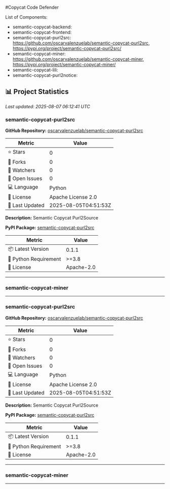 #Copycat Code Defender

List of Components:
* semantic-copycat-backend:
* semantic-copycat-frontend:
* semantic-copycat-purl2src: https://github.com/oscarvalenzuelab/semantic-copycat-purl2src, https://pypi.org/project/semantic-copycat-purl2src/
* semantic-copycat-miner: https://github.com/oscarvalenzuelab/semantic-copycat-miner, https://pypi.org/project/semantic-copycat-miner/
* semantic-copycat-lili: 
* semantic-copycat-purl2notice:



## 📊 Project Statistics

*Last updated: 2025-08-07 06:12:41 UTC*

### semantic-copycat-purl2src

**GitHub Repository:** [oscarvalenzuelab/semantic-copycat-purl2src](https://github.com/oscarvalenzuelab/semantic-copycat-purl2src)

| Metric | Value |
|--------|-------|
| ⭐ Stars | 0 |
| 🍴 Forks | 0 |
| 👀 Watchers | 0 |
| 🐛 Open Issues | 0 |
| 💻 Language | Python |
| 📜 License | Apache License 2.0 |
| 🔄 Last Updated | 2025-08-05T04:51:53Z |

**Description:** Semantic Copycat Purl2Source

**PyPI Package:** [semantic-copycat-purl2src](https://pypi.org/project/semantic-copycat-purl2src/)

| Metric | Value |
|--------|-------|
| 📦 Latest Version | 0.1.1 |
| 🐍 Python Requirement | >=3.8 |
| 📜 License | Apache-2.0 |

---

### semantic-copycat-miner

---

### semantic-copycat-purl2src

**GitHub Repository:** [oscarvalenzuelab/semantic-copycat-purl2src](https://github.com/oscarvalenzuelab/semantic-copycat-purl2src)

| Metric | Value |
|--------|-------|
| ⭐ Stars | 0 |
| 🍴 Forks | 0 |
| 👀 Watchers | 0 |
| 🐛 Open Issues | 0 |
| 💻 Language | Python |
| 📜 License | Apache License 2.0 |
| 🔄 Last Updated | 2025-08-05T04:51:53Z |

**Description:** Semantic Copycat Purl2Source

**PyPI Package:** [semantic-copycat-purl2src](https://pypi.org/project/semantic-copycat-purl2src/)

| Metric | Value |
|--------|-------|
| 📦 Latest Version | 0.1.1 |
| 🐍 Python Requirement | >=3.8 |
| 📜 License | Apache-2.0 |

---

### semantic-copycat-miner

---

